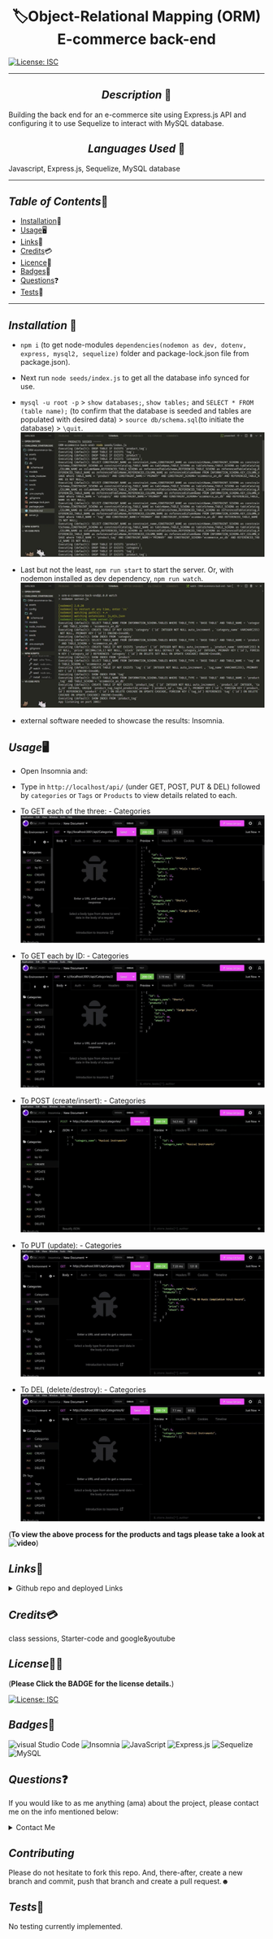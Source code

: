 # <div align="center"> 🏷️**Object-Relational Mapping (ORM) E-commerce back-end** </div>

[![License: ISC](https://img.shields.io/badge/License-ISC-blue.svg)](https://opensource.org/licenses/ISC)

---

## <div align="center"> _Description_ 📝</div>

Building the back end for an e-commerce site using Express.js API and configuring it to use Sequelize to interact with MySQL database.

## <div align="center"> _Languages Used_ 💬</div>

Javascript, Express.js, Sequelize, MySQL database

---

## *Table of Contents*📖

- [Installation](#Installation)💾
- [Usage](#Usage)🖥️
- [Links](#Links)📎
- [Credits](#Credits)💳
- [Licence](#Licence)🪪
- [Badges](#Badges)🦡
- [Questions](#Questions)❓
- [Tests](#Tests)🧪

---

## _Installation_ 💾

- `npm i` (to get node-modules `dependencies(nodemon as dev, dotenv, express, mysql2, sequelize)` folder and package-lock.json file from package.json).

- Next run `node seeds/index.js` to get all the database info synced for use.

- `mysql -u root -p` > `show databases;`, `show tables;` and `SELECT * FROM (table name);` (to confirm that the database is seeded and tables are populated with desired data) > `source db/schema.sql`(to initiate the database) > `\quit`.
  ![db](assets/initiate-db.gif "db")

- Last but not the least, `npm run start` to start the server. Or, with nodemon installed as dev dependency, `npm run watch`.
  ![server start](assets/start.jpg "nodemon watch")

- external software needed to showcase the results: Insomnia.

## *Usage*🖥️

- Open Insomnia and:

- Type in `http://localhost/api/` (under GET, POST, PUT & DEL) followed by `categories` or `Tags` or `Products` to view details related to each.

- To GET each of the three: - Categories
  ![Categories](assets/GetCategories.gif "All categories")

- To GET each by ID: - Categories
  ![Categories](assets/GetCatByID.gif "three egs: of categories by id.")

- To POST (create/insert): - Categories
  ![Categories](assets/CreateCat.gif "a new Musical Instruments category is being created and stored with id#6.")

- To PUT (update): - Categories
  ![Categories](assets/UpdateCat.gif "Music category with id#3 is being updated to Songs/Music.")

- To DEL (delete/destroy): - Categories
  ![Categories](assets/DelCat.gif "Previously created category id#6 is being destroyed.")

(**To view the above process for the products and tags please take a look at ![video]('walkthrough')**)

## *Links*📎

<details>

<summary>Github repo and deployed Links</summary>

- <https://github.com/A-N26/ORM-e-commerce-back-end>

- No deployed link for this one.

</details>

## *Credits*💳

class sessions, Starter-code and google&youtube

## *License*🪪🦡

(**Please Click the BADGE for the license details.**)

[![License: ISC](https://img.shields.io/badge/License-ISC-blue.svg)](https://opensource.org/licenses/ISC)

## *Badges*🦡

![visual Studio Code](https://img.shields.io/badge/Visual_Studio_Code-0078D4?style=for-the-badge&logo=visual%20studio%20code&logoColor=white) ![Insomnia](https://img.shields.io/badge/Insomnia-for%20code%20result%20testing-%23A020F0) ![JavaScript](https://img.shields.io/badge/JavaScript-323330?style=for-the-badge&logo=javascript&logoColor=F7DF1E) ![Express.js](https://img.shields.io/badge/express.js-%23404d59.svg?style=for-the-badge&logo=express&logoColor=%2361DAFB) ![Sequelize](https://img.shields.io/badge/Sequelize-52B0E7?style=for-the-badge&logo=Sequelize&logoColor=white) ![MySQL](https://img.shields.io/badge/mysql-%2300f.svg?style=for-the-badge&logo=mysql&logoColor=white)

## *Questions*❓

If you would like to as me anything (ama) about the project, please contact me on the info mentioned below:

<details>

<summary>Contact Me</summary>✉️

- [My GitHub Profile](https://github.com/A-N26)

- e-mail - [📧](A-N26@github.com)

</details>

## _Contributing_

Please do not hesitate to fork this repo. And, there-after, create a new branch and commit, push that branch and create a pull request.☻

## *Tests*🧪

No testing currently implemented.
